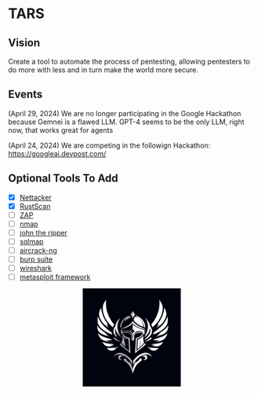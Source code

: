 # TARS

## Vision

Create a tool to automate the process of pentesting, allowing pentesters to do more with less and in turn make the world more secure.

## Events

(April 29, 2024) We are no longer participating in the Google Hackathon because Gemnei is a flawed LLM. GPT-4 seems to be the only LLM, right now, that works great for agents

(April 24, 2024) We are competing in the followign Hackathon: https://googleai.devpost.com/

## Optional Tools To Add

- [X] [Nettacker](https://github.com/OWASP/Nettacker)
- [X] [RustScan](https://github.com/RustScan/RustScan)
- [ ] [ZAP](https://www.zaproxy.org/)
- [ ] [nmap](https://github.com/nmap/nmap)
- [ ] [john the ripper](https://github.com/openwall/john)
- [ ] [sqlmap](https://github.com/sqlmapproject/sqlmap)
- [ ] [aircrack-ng](https://github.com/aircrack-ng/aircrack-ng)
- [ ] [burp suite](https://portswigger.net/burp)
- [ ] [wireshark](https://www.wireshark.org/)
- [ ] [metasploit framework](https://www.metasploit.com/)

<p align="center">
    <img width=200 src="./assets/logo_v0.jpg">
</p>
